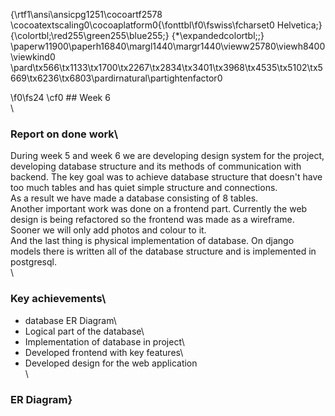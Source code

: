 {\rtf1\ansi\ansicpg1251\cocoartf2578
\cocoatextscaling0\cocoaplatform0{\fonttbl\f0\fswiss\fcharset0 Helvetica;}
{\colortbl;\red255\green255\blue255;}
{\*\expandedcolortbl;;}
\paperw11900\paperh16840\margl1440\margr1440\vieww25780\viewh8400\viewkind0
\pard\tx566\tx1133\tx1700\tx2267\tx2834\tx3401\tx3968\tx4535\tx5102\tx5669\tx6236\tx6803\pardirnatural\partightenfactor0

\f0\fs24 \cf0 ## Week 6\
\
### Report on done work\
During week 5 and week 6 we are developing design system for the project, developing database structure and its methods of communication with backend. The key goal was to achieve database structure that doesn't have too much tables and has quiet simple structure and connections.\
As a result we have made a database consisting of 8 tables.\
Another important work was done on a frontend part. Currently the web design is being refactored so the frontend was made as a wireframe. Sooner we will only add photos and colour to it.\
And the last thing is physical implementation of database. On django models there is written all of the database structure and is implemented in postgresql.\
\
### Key achievements\
 - database ER Diagram\
 -  Logical part of the database\
 -  Implementation of database in project\
 -  Developed frontend with key features\
 -  Developed design for the web application\
\
### ER Diagram}